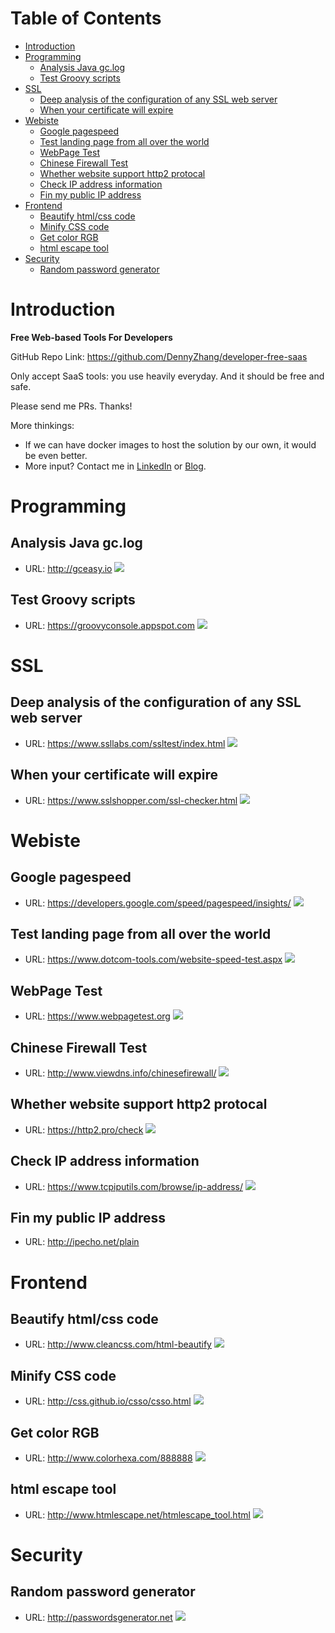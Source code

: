 Table of Contents
=================

   * [Introduction](#introduction)
   * [Programming](#programming)
      * [Analysis Java gc.log](#analysis-java-gclog)
      * [Test Groovy scripts](#test-groovy-scripts)
   * [SSL](#ssl)
      * [Deep analysis of the configuration of any SSL web server](#deep-analysis-of-the-configuration-of-any-ssl-web-server)
      * [When your certificate will expire](#when-your-certificate-will-expire)
   * [Webiste](#webiste)
      * [Google pagespeed](#google-pagespeed)
      * [Test landing page from all over the world](#test-landing-page-from-all-over-the-world)
      * [WebPage Test](#webpage-test)
      * [Chinese Firewall Test](#chinese-firewall-test)
      * [Whether website support http2 protocal](#whether-website-support-http2-protocal)
      * [Check IP address information](#check-ip-address-information)
      * [Fin my public IP address](#fin-my-public-ip-address)
   * [Frontend](#frontend)
      * [Beautify html/css code](#beautify-htmlcss-code)
      * [Minify CSS code](#minify-css-code)
      * [Get color RGB](#get-color-rgb)
      * [html escape tool](#html-escape-tool)
   * [Security](#security)
      * [Random password generator](#random-password-generator)

# Introduction
**Free Web-based Tools For Developers**

GitHub Repo Link: https://github.com/DennyZhang/developer-free-saas

Only accept SaaS tools: you use heavily everyday. And it should be free and safe.

Please send me PRs. Thanks!

More thinkings:
- If we can have docker images to host the solution by our own, it would be even better.
- More input? Contact me in [LinkedIn](https://www.linkedin.com/in/dennyzhang001) or [Blog](https://www.dennyzhang.com/tools).

# Programming
## Analysis Java gc.log
- URL: http://gceasy.io
![](./images/gceasy-java-gc.jpg)
## Test Groovy scripts
- URL: https://groovyconsole.appspot.com
![](./images/run-groovy.png)

# SSL
## Deep analysis of the configuration of any SSL web server
- URL: https://www.ssllabs.com/ssltest/index.html
![](./images/ssl-lab-test.png)
## When your certificate will expire
- URL: https://www.sslshopper.com/ssl-checker.html
![](./images/ssl-check-expiration.jpg)


# Webiste
## Google pagespeed
- URL: https://developers.google.com/speed/pagespeed/insights/
![](./images/google-pagespeed.png)
## Test landing page from all over the world
- URL: https://www.dotcom-tools.com/website-speed-test.aspx
![](./images/dotcom-tools.png)
## WebPage Test
- URL: https://www.webpagetest.org
![](./images/webpage-test.png)
## Chinese Firewall Test
- URL: http://www.viewdns.info/chinesefirewall/
![](./images/chinese-firewall-test.png)
## Whether website support http2 protocal
- URL: https://http2.pro/check
![](./images/check-http2.png)
## Check IP address information
- URL: https://www.tcpiputils.com/browse/ip-address/
![](./images/check-ip-address.png)
## Fin my public IP address
- URL: http://ipecho.net/plain

# Frontend
## Beautify html/css code
- URL: http://www.cleancss.com/html-beautify
![](./images/html-beautify.png)
## Minify CSS code
- URL: http://css.github.io/csso/csso.html
![](./images/minfy-css.png)
## Get color RGB
- URL: http://www.colorhexa.com/888888
![](./images/rgb-color.png)
## html escape tool
- URL: http://www.htmlescape.net/htmlescape_tool.html
![](./images/html-escape.png)


# Security
## Random password generator
- URL: http://passwordsgenerator.net
![](./images/passwords-generator.png)

